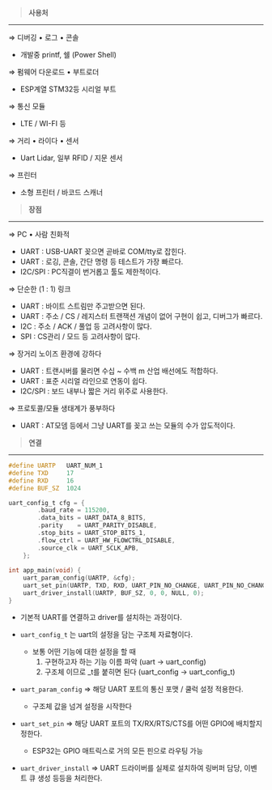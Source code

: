 > **사용처**
> 

---

⇒ 디버깅 • 로그 • 콘솔 

- 개발중 printf, 쉘 (Power Shell)

⇒ 펌웨어 다운로드 • 부트로더 

- ESP계열 STM32등 시리얼 부트

⇒ 통신 모듈 

- LTE / WI-FI 등

⇒ 거리 • 라이다 • 센서 

- Uart Lidar, 일부 RFID / 지문 센서

⇒ 프린터 

- 소형 프린터 / 바코드 스캐너

> **장점**
> 

---

⇒ PC • 사람 친화적

- UART : USB-UART 꽂으면 곧바로 COM/tty로 잡힌다.
- UART : 로깅, 콘솔, 간단 명령 등 테스트가 가장 빠르다.
- I2C/SPI : PC직결이 번거롭고 툴도 제한적이다.

⇒ 단순한 (1 : 1) 링크

- UART : 바이트 스트림만 주고받으면 된다.
- UART : 주소 / CS / 레지스터 트랜잭션 개념이 없어 구현이 쉽고, 디버그가 빠르다.
- I2C : 주소 / ACK / 풀업 등 고려사항이 많다.
- SPI : CS관리 / 모드 등 고려사항이 많다.

⇒ 장거리 노이즈 환경에 강하다

- UART : 트랜시버를 물리면 수십 ~ 수백 m 산업 배선에도 적합하다.
- UART : 표준 시리얼 라인으로 연동이 쉽다.
- I2C/SPI : 보드 내부나 짧은 거리 위주로 사용한다.

⇒ 프로토콜/모듈 생태계가 풍부하다

- UART : AT모뎀 등에서 그냥 UART를 꽂고 쓰는 모듈의 수가 압도적이다.

> **연결**
> 

---

```c
#define UARTP   UART_NUM_1
#define TXD     17
#define RXD     16
#define BUF_SZ  1024

uart_config_t cfg = {
        .baud_rate = 115200,                 
        .data_bits = UART_DATA_8_BITS,
        .parity    = UART_PARITY_DISABLE,
        .stop_bits = UART_STOP_BITS_1,
        .flow_ctrl = UART_HW_FLOWCTRL_DISABLE,
        .source_clk = UART_SCLK_APB,
    };
 
int app_main(void) {
	uart_param_config(UARTP, &cfg);
	uart_set_pin(UARTP, TXD, RXD, UART_PIN_NO_CHANGE, UART_PIN_NO_CHANGE);
	uart_driver_install(UARTP, BUF_SZ, 0, 0, NULL, 0);
}
```

- 기본적 UART를 연결하고 driver를 설치하는 과정이다.
- `uart_config_t` 는 uart의 설정을 담는 구조체 자료형이다.
    - 보통 어떤 기능에 대한 설정을 할 때
        1. 구현하고자 하는 기능 이름 파악 (uart → uart_config)
        2. 구조체 이므로 _t를 붙히면 된다 (uart_config → uart_config_t)

- `uart_param_config` ⇒ 해당 UART 포트의 통신 포맷 / 쿨럭 설정 적용한다.
    - 구조체 값을 넘겨 설정을 시작한다
    
- `uart_set_pin` ⇒ 해당 UART 포트의 TX/RX/RTS/CTS를 어떤 GPIO에 배치할지 정한다.
    - ESP32는 GPIO 매트릭스로 거의 모든 핀으로 라우팅 가능

- `uart_driver_install` ⇒ UART 드라이버를 실제로 설치하여 링버퍼 담당, 이벤트 큐 생성 등등을 처리한다.
